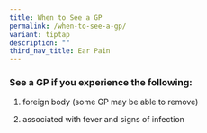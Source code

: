 ```yaml
---
title: When to See a GP
permalink: /when-to-see-a-gp/
variant: tiptap
description: ""
third_nav_title: Ear Pain
---
```

<h3>See a GP if you experience the following:</h3>
<p></p>
<ol data-tight="true" class="tight">
<li>
<p>foreign body (some GP may be able to remove)</p>
</li>
<li>
<p>associated with fever and signs of infection</p>
</li>
</ol>
<p></p>
